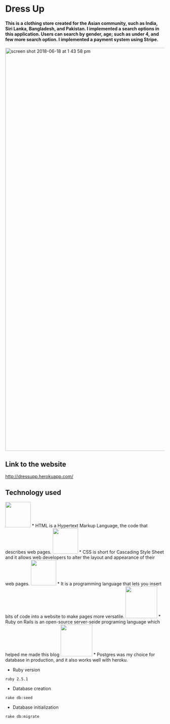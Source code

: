 # Dress Up
#### This is a clothing store created for the Asian community, such as India, Siri Lanka, Bangladesh, and Pakistan. I implemented a search options in this application. Users can search by gender, age; such as under 4, and few more search option. I implemented a payment system using Stripe.

<img width="1269" alt="screen shot 2018-06-18 at 1 43 58 pm" src="https://user-images.githubusercontent.com/26211014/41552769-ccca8e7a-72fd-11e8-84e4-77d5313cbc3f.png">



## Link to the website
http://dressupp.herokuapp.com/


## Technology used

<img src="http://www.asti.co.in/wp-content/uploads/2017/01/html_icon.png"  width="80px">
* HTML is a Hypertext Markup Language, the code that describes web pages.

<img src="http://icons.iconarchive.com/icons/graphics-vibe/developer/256/css-icon.png"  width="80px">
* CSS is short for Cascading Style Sheet and it allows web developers to alter the layout and appearance of their web pages.

<img src="https://cms-assets.tutsplus.com/uploads/users/34/posts/26194/preview_image/javascript.png"  width="80px">
* It is a programming language that lets you insert bits of code into a website to make pages more versatile.

<img src="https://upload.wikimedia.org/wikipedia/commons/thumb/6/62/Ruby_On_Rails_Logo.svg/1200px-Ruby_On_Rails_Logo.svg.png"  width="100px">
* Ruby on Rails is an open-source server-seide programing language which helped me made this blog

<img src="https://images.g2crowd.com/uploads/product/image/social_landscape/social_landscape_1489695931/postgresql.png"  width="100px">
* Postgres was my choice for database in production, and it also works well with heroku.

* Ruby version

`ruby 2.5.1`

* Database creation

`rake db:seed`

* Database initialization

`rake db:migrate`
